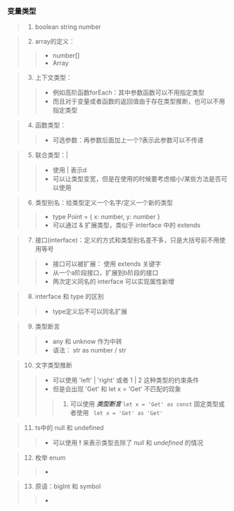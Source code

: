 ### 变量类型
> 1. boolean string number

> 2. array的定义： 
> > - number[] 
> > - Array<number>

> 3. 上下文类型：
> > - 例如高阶函数forEach：其中参数函数可以不用指定类型
> > - 而且对于变量或者函数的返回值由于存在类型推断，也可以不用指定类型

> 4. 函数类型：
> > - 可选参数：再参数后面加上一个?表示此参数可以不传递

> 5. 联合类型：|
> > - 使用 | 表示d
> > - 可以让类型变宽，但是在使用的时候要考虑缩小/某些方法是否可以使用

> 6. 类型别名：给类型定义一个名字/定义一个新的类型
> > - type Point = { x: number, y: number }
> > - 可以通过 & 扩展类型，类似于 interface 中的 extends 


> 7. 接口(interface)：定义的方式和类型别名差不多，只是大括号前不用使用等号
> > - 接口可以被扩展： 使用 extends 关键字
> > - 从一个a阶段接口，扩展到b阶段的接口
> > - 两次定义同名的 interface 可以实现属性新增

> 8. interface 和 type 的区别
> > - type定义后不可以同名扩展

> 9. 类型断言
> > - any 和 unknow 作为中转
> > - 语法： str as number / <number> str

> 10. 文字类型推断
> > - 可以使用 'left' | 'right' 或者 1 | 2 这种类型的约束条件
> > - 但是会出现 'Get' 和 let x = 'Get' 不匹配的现象
> > > 1. 可以使用 ***类型断言***  ``` let x = 'Get' as const ``` 固定类型或者使用 ``` let x = 'Get' as 'Get'``` 

> 11. ts中的 null 和 undefined
> > - 可以使用 **!** 来表示类型去除了 *null* 和 *undefined* 的情况

> 12. 枚举 enum
> > - 

> 13. 原语：bigInt 和 symbol
> > - 